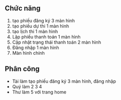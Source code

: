 ## Chức năng
1. tạo phiếu đăng ký 3 màn hình
2. tạo phiếu dự thi 1 màn hình
3. tạo lịch thi 1 màn hình
4. Lập phiếu thanh toán 1 màn hình
5. Cập nhật trạng thái thanh toán 2 màn hình
6. Đăng nhập 1 màn hình
7. Màn hình chính

## Phân công
- Tài làm tạo phiếu đăng ký 3 màn hình, đăng nhập
- Quý làm 2 3 4
- Thư làm 5 với trang home
